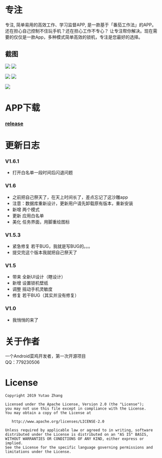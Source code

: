 # 专注
专注, 简单易用的高效工作、学习监督APP, 是一款基于「番茄工作法」的APP。
还在担心自己控制不住玩手机？还在担心工作不专心？
让专注帮你解决。现在需要的仅仅是一款App，多种模式简单高效的锁机，专注是您最好的选择。
## 截图
![](http://image.coolapk.com/apk_image/2019/0613/09/appE6B5B7E68AA50-222893-o_1dd78h6jc1ec5ol4gk5ps11rqkq-uid-633337@1475x2622.jpg.t.jpg)
![](http://image.coolapk.com/apk_image/2019/0613/09/appE6B5B7E68AA51-222893-o_1dd78hc5l13fc1n571s5ogua14jr11-uid-633337@1475x2622.jpg.t.jpg)

![](http://image.coolapk.com/apk_image/2019/0613/09/appE6B5B7E68AA53-222893-o_1dd78i7jj3gc13jmc8qcf04lo1f-uid-633337@1475x2622.jpg.t.jpg)
![](http://image.coolapk.com/apk_image/2019/0613/09/appE6B5B7E68AA54-222893-o_1dd7900vi1c4on5q5b3hcl15ma24-uid-633337@1475x2622.jpg.t.jpg)

![](http://image.coolapk.com/apk_image/2019/0613/09/appE6B5B7E68AA55-222893-o_1dd78igj31odgkci1n7le9109e1t-uid-633337@1475x2622.jpg.t.jpg)
# APP下载
### [release](https://www.coolapk.com/apk/222893)

# 更新日志
### V1.6.1
* 打开白名单一段时间后闪退问题
### V1.6
* 之前把自己祭天了，在天上时间长了，差点忘记了这沙雕app
* 注意：数据库重新设计，更新用户请先卸载原有版本，重新安装
* 新增 两个模式
* 更新 应用白名单
* 美化 任务界面，用脚重绘图标
### V1.5.3
* 紧急修复 若干BUG，我就是写BUG的。。。
* 提交完这个版本我就把自己祭天了
### V1.5
* 带来 全新UI设计（瞎设计）
* 新增 设置锁机壁纸
* 调整 摇动手机灵敏度
* 修复 若干BUG（其实并没有修复）
### V1.0
* 我悄悄的来了

# 关于作者
一个Android菜鸡开发者，第一次开源项目  
QQ：779230506
# License
```
Copyright 2019 Yutao Zhang

Licensed under the Apache License, Version 2.0 (the "License");
you may not use this file except in compliance with the License.
You may obtain a copy of the License at

   http://www.apache.org/licenses/LICENSE-2.0

Unless required by applicable law or agreed to in writing, software
distributed under the License is distributed on an "AS IS" BASIS,
WITHOUT WARRANTIES OR CONDITIONS OF ANY KIND, either express or implied.
See the License for the specific language governing permissions and
limitations under the License.
```





